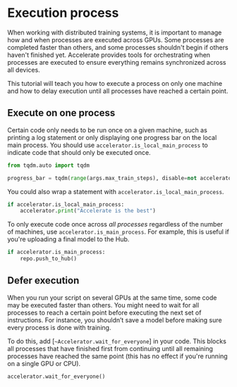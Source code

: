 <!--Copyright 2024 The HuggingFace Team. All rights reserved.

Licensed under the Apache License, Version 2.0 (the "License"); you may not use this file except in compliance with
the License. You may obtain a copy of the License at

http://www.apache.org/licenses/LICENSE-2.0

Unless required by applicable law or agreed to in writing, software distributed under the License is distributed on
an "AS IS" BASIS, WITHOUT WARRANTIES OR CONDITIONS OF ANY KIND, either express or implied. See the License for the
specific language governing permissions and limitations under the License.

⚠️ Note that this file is in Markdown but contain specific syntax for our doc-builder (similar to MDX) that may not be
rendered properly in your Markdown viewer.
-->

# Execution process

When working with distributed training systems, it is important to manage how and when processes are executed across GPUs. Some processes are completed faster than others, and some processes shouldn't begin if others haven't finished yet. Accelerate provides tools for orchestrating when processes are executed to ensure everything remains synchronized across all devices.

This tutorial will teach you how to execute a process on only one machine and how to delay execution until all processes have reached a certain point.

## Execute on one process

Certain code only needs to be run once on a given machine, such as printing a log statement or only displaying one progress bar on the local main process. You should use `accelerator.is_local_main_process` to indicate code that should only be executed once.

```py
from tqdm.auto import tqdm

progress_bar = tqdm(range(args.max_train_steps), disable=not accelerator.is_local_main_process)
```

You could also wrap a statement with `accelerator.is_local_main_process`.

```py
if accelerator.is_local_main_process:
    accelerator.print("Accelerate is the best")
```

To only execute code once across *all processes* regardless of the number of machines, use `accelerator.is_main_process`. For example, this is useful if you're uploading a final model to the Hub.

```py
if accelerator.is_main_process:
    repo.push_to_hub()
```

## Defer execution

When you run your script on several GPUs at the same time, some code may be executed faster than others. You might need to wait for all processes to reach a certain point before executing the next set of instructions. For instance, you shouldn’t save a model before making sure every process is done with training.

To do this, add [`~Accelerator.wait_for_everyone`] in your code. This blocks all processes that have finished first from continuing until all remaining processes have reached the same point (this has no effect if you're running on a single GPU or CPU).

```py
accelerator.wait_for_everyone()
```
